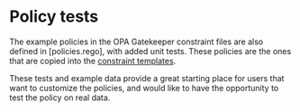 # Policy tests

The example policies in the OPA Gatekeeper constraint files are also
defined in [policies.rego], with added unit tests. These policies are
the ones that are copied into the [constraint
templates](../validation).

These tests and example data provide a great starting place for users
that want to customize the policies, and would like to have the
opportunity to test the policy on real data.
